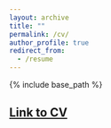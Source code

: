 ```yaml
---
layout: archive
title: ""
permalink: /cv/
author_profile: true
redirect_from:
  - /resume
---
```


{% include base_path %}

## **[Link to CV](https://drive.google.com/file/d/177_YkAIlIHnAVo3mdBEbxHrIpTjy11oF/view)**

